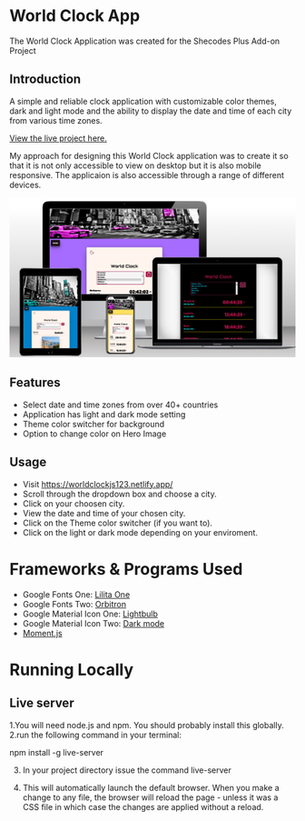 # World Clock App

The World Clock Application was created for the Shecodes Plus Add-on Project

## Introduction

A simple and reliable clock application with customizable color themes, dark and light mode and the ability to display the date and time of each city from various time zones.

[View the live project here.](https://worldclockjs123.netlify.app/)

My approach for designing this World Clock application was to create it so that it is not only accessible to view on desktop but it is also mobile responsive. The applicaion is also accessible through a range of different devices.

![page mock up.](/images/world-clock-mockup.png)

## Features

- Select date and time zones from over 40+ countries
- Application has light and dark mode setting
- Theme color switcher for background
- Option to change color on Hero Image

## Usage

- Visit https://worldclockjs123.netlify.app/
- Scroll through the dropdown box and choose a city.
- Click on your choosen city.
- View the date and time of your chosen city.
- Click on the Theme color switcher (if you want to).
- Click on the light or dark mode depending on your enviroment.

# Frameworks & Programs Used

- Google Fonts One: [Lilita One](https://fonts.google.com/specimen/Lilita+One?query=Lilita)
- Google Fonts Two: [Orbitron](https://fonts.google.com/specimen/Orbitron?query=Orbitron)
- Google Material Icon One: [Lightbulb](https://fonts.google.com/icons?icon.set=Material+Icons&icon.query=lightbulb)
- Google Material Icon Two: [Dark mode](https://fonts.google.com/icons?icon.set=Material+Icons&icon.query=dark)
- [Moment.js](https://momentjs.com/)

# Running Locally

## Live server

1.You will need node.js and npm. You should probably install this globally.
2.run the following command in your terminal:

npm install -g live-server

3. In your project directory issue the command live-server

4. This will automatically launch the default browser. When you make a change to any file, the browser will reload the page - unless it was a CSS file in which case the changes are applied without a reload.
